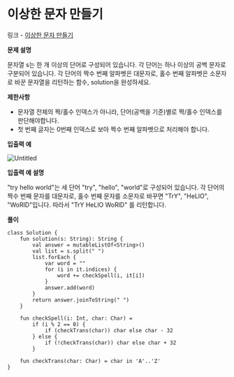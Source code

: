 # 이상한 문자 만들기

링크 - [이상한 문자 만들기](https://school.programmers.co.kr/learn/courses/30/lessons/12930)

**문제 설명**

문자열 s는 한 개 이상의 단어로 구성되어 있습니다. 각 단어는 하나 이상의 공백 문자로 구분되어 있습니다. 각 단어의 짝수 번째 알파벳은 대문자로, 홀수 번째 알파벳은 소문자로 바꾼 문자열을 리턴하는 함수, solution을 완성하세요.

****제한사항****

- 문자열 전체의 짝/홀수 인덱스가 아니라, 단어(공백을 기준)별로 짝/홀수 인덱스를 판단해야합니다.
- 첫 번째 글자는 0번째 인덱스로 보아 짝수 번째 알파벳으로 처리해야 합니다.

****입출력 예****

![Untitled](%E1%84%8B%E1%85%B5%E1%84%89%E1%85%A1%E1%86%BC%E1%84%92%E1%85%A1%E1%86%AB%20%E1%84%86%E1%85%AE%E1%86%AB%E1%84%8C%E1%85%A1%20%E1%84%86%E1%85%A1%E1%86%AB%E1%84%83%E1%85%B3%E1%86%AF%E1%84%80%E1%85%B5%20daa56dc87ca042fc97ed9d5f33a6deaa/Untitled.png)

****입출력 예 설명****

"try hello world"는 세 단어 "try", "hello", "world"로 구성되어 있습니다. 각 단어의 짝수 번째 문자를 대문자로, 홀수 번째 문자를 소문자로 바꾸면 "TrY", "HeLlO", "WoRlD"입니다. 따라서 "TrY HeLlO WoRlD" 를 리턴합니다.

**풀이**

```
class Solution {
    fun solution(s: String): String {
        val answer = mutableListOf<String>()
        val list = s.split(" ")
        list.forEach {
            var word = ""
            for (i in it.indices) {
                word += checkSpell(i, it[i])
            }
            answer.add(word)
        }
        return answer.joinToString(" ")
    }

    fun checkSpell(i: Int, char: Char) = 
        if (i % 2 == 0) {
            if (checkTrans(char)) char else char - 32
        } else {
            if (!checkTrans(char)) char else char + 32
        }

    fun checkTrans(char: Char) = char in 'A'..'Z'
}
```